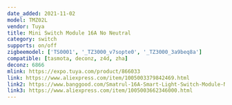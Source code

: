 ```yaml
---
date_added: 2021-11-02
model: TMZ02L
vendor: Tuya
title: Mini Switch Module 16A No Neutral
category: switch
supports: on/off
zigbeemodel: ['TS0001', '_TZ3000_v7sopte0', '_TZ3000_3a9beq8a']
compatible: [tasmota, deconz, z4d, zha]
deconz: 6866
mlink: https://expo.tuya.com/product/866033
link: https://www.aliexpress.com/item/1005003379842469.html
link2: https://www.banggood.com/Smatrul-16A-Smart-Light-Switch-Module-No-Neutral-Wire-And-Neutral-Wire-Universal-Tuya-ZgBee-3_0-Mini-Breakers-2-Way-Control-Smart-Home-Switch-Works-With-Alexa-Google-Home-p-1908508.html
link3: https://www.aliexpress.com/item/1005003662346000.html
---
```


